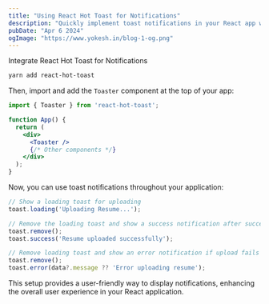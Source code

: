 ```yaml
---
title: "Using React Hot Toast for Notifications"
description: "Quickly implement toast notifications in your React app with React Hot Toast for a smooth user experience."
pubDate: "Apr 6 2024"
ogImage: "https://www.yokesh.in/blog-1-og.png"
---
```


Integrate React Hot Toast for Notifications

```bash
yarn add react-hot-toast
```

Then, import and add the `Toaster` component at the top of your app:

```jsx
import { Toaster } from 'react-hot-toast';

function App() {
  return (
    <div>
      <Toaster />
      {/* Other components */}
    </div>
  );
}
```

Now, you can use toast notifications throughout your application:

```jsx
// Show a loading toast for uploading
toast.loading('Uploading Resume...');

// Remove the loading toast and show a success notification after successful upload
toast.remove();
toast.success('Resume uploaded successfully');

// Remove loading toast and show an error notification if upload fails
toast.remove();
toast.error(data?.message ?? 'Error uploading resume');
```

This setup provides a user-friendly way to display notifications, enhancing the overall user experience in your React application.

